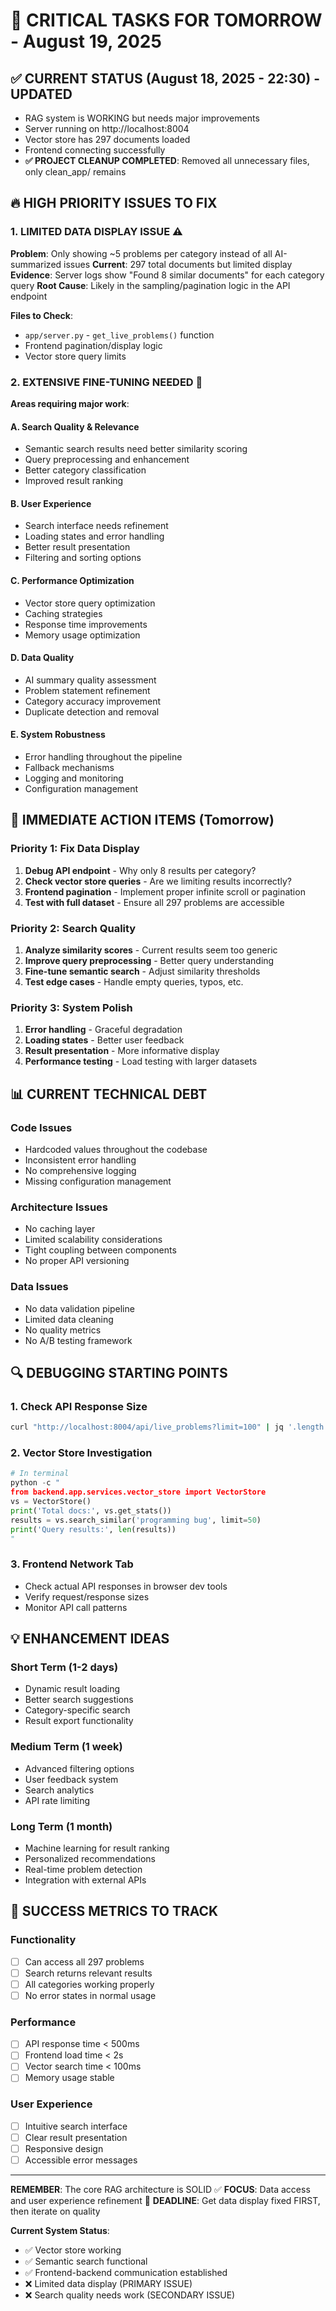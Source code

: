 # 🚨 CRITICAL TASKS FOR TOMORROW - August 19, 2025

## ✅ CURRENT STATUS (August 18, 2025 - 22:30) - UPDATED
- RAG system is WORKING but needs major improvements
- Server running on http://localhost:8004
- Vector store has 297 documents loaded
- Frontend connecting successfully
- **✅ PROJECT CLEANUP COMPLETED**: Removed all unnecessary files, only clean_app/ remains

## 🔥 HIGH PRIORITY ISSUES TO FIX

### 1. **LIMITED DATA DISPLAY ISSUE** ⚠️
**Problem**: Only showing ~5 problems per category instead of all AI-summarized issues
**Current**: 297 total documents but limited display
**Evidence**: Server logs show "Found 8 similar documents" for each category query
**Root Cause**: Likely in the sampling/pagination logic in the API endpoint

**Files to Check**:
- `app/server.py` - `get_live_problems()` function
- Frontend pagination/display logic
- Vector store query limits

### 2. **EXTENSIVE FINE-TUNING NEEDED** 🔧
**Areas requiring major work**:

#### A. **Search Quality & Relevance**
- Semantic search results need better similarity scoring
- Query preprocessing and enhancement
- Better category classification
- Improved result ranking

#### B. **User Experience** 
- Search interface needs refinement
- Loading states and error handling
- Better result presentation
- Filtering and sorting options

#### C. **Performance Optimization**
- Vector store query optimization
- Caching strategies
- Response time improvements
- Memory usage optimization

#### D. **Data Quality**
- AI summary quality assessment
- Problem statement refinement
- Category accuracy improvement
- Duplicate detection and removal

#### E. **System Robustness**
- Error handling throughout the pipeline
- Fallback mechanisms
- Logging and monitoring
- Configuration management

## 🎯 IMMEDIATE ACTION ITEMS (Tomorrow)

### Priority 1: Fix Data Display
1. **Debug API endpoint** - Why only 8 results per category?
2. **Check vector store queries** - Are we limiting results incorrectly?
3. **Frontend pagination** - Implement proper infinite scroll or pagination
4. **Test with full dataset** - Ensure all 297 problems are accessible

### Priority 2: Search Quality
1. **Analyze similarity scores** - Current results seem too generic
2. **Improve query preprocessing** - Better query understanding
3. **Fine-tune semantic search** - Adjust similarity thresholds
4. **Test edge cases** - Handle empty queries, typos, etc.

### Priority 3: System Polish
1. **Error handling** - Graceful degradation
2. **Loading states** - Better user feedback
3. **Result presentation** - More informative display
4. **Performance testing** - Load testing with larger datasets

## 📊 CURRENT TECHNICAL DEBT

### Code Issues
- Hardcoded values throughout the codebase
- Inconsistent error handling
- No comprehensive logging
- Missing configuration management

### Architecture Issues
- No caching layer
- Limited scalability considerations
- Tight coupling between components
- No proper API versioning

### Data Issues
- No data validation pipeline
- Limited data cleaning
- No quality metrics
- No A/B testing framework

## 🔍 DEBUGGING STARTING POINTS

### 1. Check API Response Size
```bash
curl "http://localhost:8004/api/live_problems?limit=100" | jq '.length'
```

### 2. Vector Store Investigation
```python
# In terminal
python -c "
from backend.app.services.vector_store import VectorStore
vs = VectorStore()
print('Total docs:', vs.get_stats())
results = vs.search_similar('programming bug', limit=50)
print('Query results:', len(results))
"
```

### 3. Frontend Network Tab
- Check actual API responses in browser dev tools
- Verify request/response sizes
- Monitor API call patterns

## 💡 ENHANCEMENT IDEAS

### Short Term (1-2 days)
- Dynamic result loading
- Better search suggestions
- Category-specific search
- Result export functionality

### Medium Term (1 week)
- Advanced filtering options
- User feedback system
- Search analytics
- API rate limiting

### Long Term (1 month)
- Machine learning for result ranking
- Personalized recommendations
- Real-time problem detection
- Integration with external APIs

## 🎯 SUCCESS METRICS TO TRACK

### Functionality
- [ ] Can access all 297 problems
- [ ] Search returns relevant results
- [ ] All categories working properly
- [ ] No error states in normal usage

### Performance
- [ ] API response time < 500ms
- [ ] Frontend load time < 2s
- [ ] Vector search time < 100ms
- [ ] Memory usage stable

### User Experience
- [ ] Intuitive search interface
- [ ] Clear result presentation
- [ ] Responsive design
- [ ] Accessible error messages

---

**REMEMBER**: The core RAG architecture is SOLID ✅
**FOCUS**: Data access and user experience refinement 🎯
**DEADLINE**: Get data display fixed FIRST, then iterate on quality

**Current System Status**: 
- ✅ Vector store working
- ✅ Semantic search functional  
- ✅ Frontend-backend communication established
- ❌ Limited data display (PRIMARY ISSUE)
- ❌ Search quality needs work (SECONDARY ISSUE)
